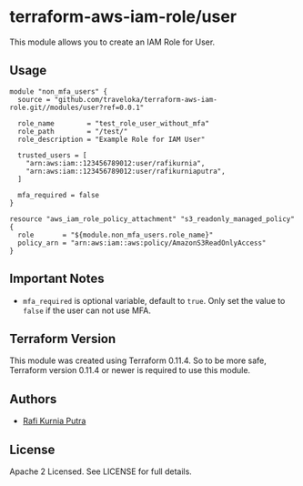 terraform-aws-iam-role/user
===========================

This module allows you to create an IAM Role for User.

Usage
-----

```hcl
module "non_mfa_users" {
  source = "github.com/traveloka/terraform-aws-iam-role.git//modules/user?ref=0.0.1"

  role_name        = "test_role_user_without_mfa"
  role_path        = "/test/"
  role_description = "Example Role for IAM User"

  trusted_users = [
    "arn:aws:iam::123456789012:user/rafikurnia",
    "arn:aws:iam::123456789012:user/rafikurniaputra",
  ]

  mfa_required = false
}

resource "aws_iam_role_policy_attachment" "s3_readonly_managed_policy" {
  role       = "${module.non_mfa_users.role_name}"
  policy_arn = "arn:aws:iam::aws:policy/AmazonS3ReadOnlyAccess"
}
```

Important Notes
---------------
* `mfa_required` is optional variable, default to `true`. Only set the value to `false` if the user can not use MFA.

Terraform Version
-----------------

This module was created using Terraform 0.11.4. 
So to be more safe, Terraform version 0.11.4 or newer is required to use this module.


Authors
-------

* [Rafi Kurnia Putra](https://github.com/rafikurnia)

License
-------

Apache 2 Licensed. See LICENSE for full details.